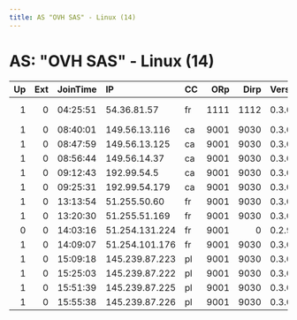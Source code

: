 ```yaml
---
title: AS "OVH SAS" - Linux (14)
---
```


# AS: "OVH SAS" - Linux (14)

|   Up |   Ext | JoinTime   | IP             | CC   |   ORp |   Dirp | Version   | Contact                      | Nickname        |   eFamMembers |
|-----:|------:|:-----------|:---------------|:-----|------:|-------:|:----------|:-----------------------------|:----------------|--------------:|
|    1 |     0 | 04:25:51   | 54.36.81.57    | fr   |  1111 |   1112 | 0.3.0.10  | xxs gz &lt;gzgz@protonmail.c | gz              |             1 |
|    1 |     0 | 08:40:01   | 149.56.13.116  | ca   |  9001 |   9030 | 0.3.0.10  | None                         | Unnamed         |             1 |
|    1 |     0 | 08:47:59   | 149.56.13.125  | ca   |  9001 |   9030 | 0.3.0.10  | None                         | Unnamed         |             1 |
|    1 |     0 | 08:56:44   | 149.56.14.37   | ca   |  9001 |   9030 | 0.3.0.10  | None                         | Unnamed         |             1 |
|    1 |     0 | 09:12:43   | 192.99.54.5    | ca   |  9001 |   9030 | 0.3.0.10  | None                         | Unnamed         |             1 |
|    1 |     0 | 09:25:31   | 192.99.54.179  | ca   |  9001 |   9030 | 0.3.0.10  | None                         | Unnamed         |             1 |
|    1 |     0 | 13:13:54   | 51.255.50.60   | fr   |  9001 |   9030 | 0.3.0.10  | None                         | Unnamed         |             1 |
|    1 |     0 | 13:20:30   | 51.255.51.169  | fr   |  9001 |   9030 | 0.3.0.10  | None                         | Unnamed         |             1 |
|    0 |     0 | 14:03:16   | 51.254.131.224 | fr   |  9001 |      0 | 0.2.9.10  | None                         | ShrinkingBottle |             1 |
|    1 |     0 | 14:09:07   | 51.254.101.176 | fr   |  9001 |   9030 | 0.3.0.10  | None                         | Unnamed         |             1 |
|    1 |     0 | 15:09:18   | 145.239.87.223 | pl   |  9001 |   9030 | 0.3.0.10  | None                         | Unnamed         |             1 |
|    1 |     0 | 15:25:03   | 145.239.87.222 | pl   |  9001 |   9030 | 0.3.0.10  | None                         | Unnamed         |             1 |
|    1 |     0 | 15:51:39   | 145.239.87.225 | pl   |  9001 |   9030 | 0.3.0.10  | None                         | Unnamed         |             1 |
|    1 |     0 | 15:55:38   | 145.239.87.226 | pl   |  9001 |   9030 | 0.3.0.10  | None                         | Unnamed         |             1 |

